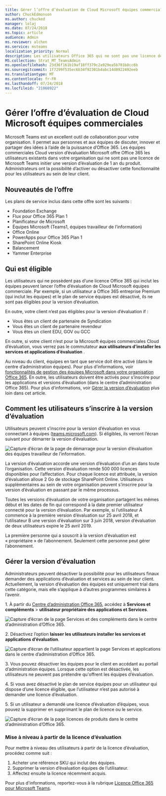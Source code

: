 ```yaml
---
title: Gérer l’offre d’évaluation de Cloud Microsoft équipes commerciales
author: ChuckEdmonson
ms.author: chucked
manager: lolaj
ms.date: 07/24/2018
ms.topic: article
audience: Admin
ms.reviewer: alchen
ms.service: msteams
localization_priority: Normal
description: Les utilisateurs Office 365 qui ne sont pas une licence de Microsoft Teams peuvent lancer une version d’évaluation de 1 an d’équipes.
MS.collection: Strat_MT_TeamsAdmin
ms.openlocfilehash: 23d36f161b19af18ff379c2a929ea5b701b8cc6b
ms.sourcegitcommit: 1f7299f535ec6b34f92301b4abc14d8922492eeb
ms.translationtype: MT
ms.contentlocale: fr-FR
ms.lasthandoff: 07/24/2018
ms.locfileid: "21068922"
---
```

<a name="manage-the-microsoft-teams-commercial-cloud-trial-offer"></a>Gérer l’offre d’évaluation de Cloud Microsoft équipes commerciales
=======================================================

Microsoft Teams est un excellent outil de collaboration pour votre organisation. Il permet aux personnes et aux équipes de discuter, innover et partager des idées à l’aide de la puissance d’Office 365. Les équipes commerciales Cloud version d’évaluation Microsoft offre Office 365 les utilisateurs existants dans votre organisation qui ne sont pas une licence de Microsoft Teams initier une version d’évaluation de 1 an du produit. Administrateurs ont la possibilité d’activer ou désactiver cette fonctionnalité pour les utilisateurs au sein de leur client.

## <a name="whats-in-the-offer"></a>Nouveautés de l’offre

Les plans de service inclus dans cette offre sont les suivants :

- Foundation Exchange
- Flux pour Office 365 Plan 1
- Planificateur de Microsoft
- Équipes Microsoft (Teams1, équipes travailleur de l’information)
- Office Online
- PowerApps pour Office 365 Plan 1
- SharePoint Online Kiosk
- Balancement
- Yammer Enterprise

## <a name="who-is-eligible"></a>Qui est éligible

Les utilisateurs qui ne possèdent pas d’une licence Office 365 qui inclut les équipes peuvent lancer l’offre d’évaluation de Cloud Microsoft équipes commerciale. Par exemple, si un utilisateur a Office 365 entreprise Premium (qui inclut les équipes) et le plan de service équipes est désactivé, ils ne sont pas éligibles pour la version d’évaluation.

En outre, votre client n’est pas éligibles pour la version d’évaluation if : 
- Vous êtes un client de partenaire de Syndication
- Vous êtes un client de partenaire revendeur
- Vous êtes un client EDU, GOV ou GCC

En outre, si votre client n’est pour la Microsoft équipes commerciales Cloud d’évaluation, vous verrez pas le commutateur **aux utilisateurs d’installer les services et applications d’évaluation** .

Au niveau du client, équipes en tant que service doit être activé (dans le centre d’administration équipes). Pour plus d’informations, voir [fonctionnalités de gestion des équipes Microsoft dans votre organisation Office 365](enable-features-office-365.md). En outre, les utilisateurs doivent être activés pour s’inscrire pour les applications et versions d’évaluation (dans le centre d’administration Office 365). Pour plus d’informations, voir [Gérer la version d’évaluation](#manage-the-trial) plus loin dans cet article.

## <a name="how-users-sign-up-for-the-trial"></a>Comment les utilisateurs s’inscrire à la version d’évaluation

Utilisateurs peuvent s’inscrire pour la version d’évaluation en vous connectant à équipes ([teams.microsoft.com](https://teams.microsoft.com)). Si éligibles, ils verront l’écran suivant pour démarrer la version d’évaluation. 

![Capture d’écran de la page de démarrage pour la version d’évaluation des équipes travailleur de l’information.](media/iw-trial-start-screen.png)

La version d’évaluation accorde une version d’évaluation d’un an dans toute l’organisation. Cette version d’évaluation rende 500 000 licences disponibles pour l’affectation. Pour chaque licence est attribuée, la version d’évaluation alloue 2 Go de stockage SharePoint Online. Utilisateurs supplémentaires au sein de votre organisation peuvent s’inscrire pour la version d’évaluation en passant par le même processus.

Toutes les versions d’évaluation de votre organisation partagent les mêmes début et les dates de fin qui correspond à la date premier utilisateur connecté pour la version d’évaluation. Par exemple, si l’utilisateur A commence à la première version d’évaluation sur 25 avril 2018, et l’utilisateur B une version d’évaluation sur 3 juin 2018, version d’évaluation de deux utilisateurs expire le 25 avril 2019.

La première personne qui a souscrit à la version d’évaluation est « propriétaire » de l’abonnement. Seulement cette personne peut gérer l’abonnement. 

## <a name="manage-the-trial"></a>Gérer la version d’évaluation

Administrateurs peuvent désactiver la possibilité pour les utilisateurs finaux demander des applications d’évaluation et services au sein de leur client. Actuellement, la version d’évaluation des équipes est uniquement trial dans cette catégorie, mais elle s’applique à d’autres programmes similaires à l’avenir. 

1\. À partir du [Centre d’administration Office 365](https://portal.office.com/adminportal/home), accédez à **Services et compléments** > **utilisateur propriétaire des applications et Services**.

![Capture d’écran de la page Services et des compléments dans le centre d’administration d’Office 365.](media/iw-trial-enable-1.png)

2\. Désactivez l’option **laisser les utilisateurs installer les services et applications d’évaluation**.

![Capture d’écran de l’utilisateur appartient la page Services et applications dans le centre d’administration d’Office 365.](media/iw-trial-enable-2.png)

3\. Vous pouvez désactiver les équipes pour le client en accédant au portail d’administration équipes. Lorsque cette option est désactivée, les utilisateurs ne peuvent pas prétendre qu'offrent les équipes d’évaluation.

4\. Si vous avez désactivé le plan de service équipes pour un utilisateur qui dispose d’une licence éligible, que l’utilisateur n’est pas autorisé à demander une licence d’évaluation.

5\. Si un utilisateur a demandé une licence d’évaluation d’équipes, vous pouvez la supprimer en supprimant le plan de licence ou le service. 

![Capture d’écran de la page licences de produits dans le centre d’administration d’Office 365.](media/iw-trial-enable-3.png)

### <a name="upgrade-users-from-the-trial-license"></a>Mise à niveau à partir de la licence d’évaluation

Pour mettre à niveau des utilisateurs à partir de la licence d’évaluation, procédez comme suit :

1. Acheter une référence SKU qui inclut des équipes.
2. Supprimer la version d’évaluation équipes de l’utilisateur.
3. Affectez ensuite la licence récemment acquis.

Pour plus d'informations, reportez-vous à la rubrique [Licence Office 365 pour Microsoft Teams](Office-365-licensing.md).